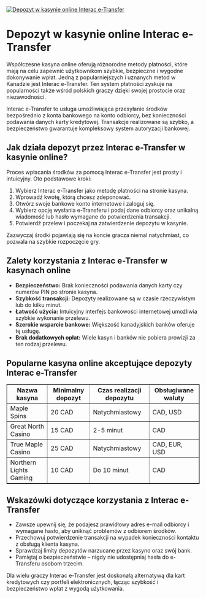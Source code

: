 [![Depozyt w kasynie online Interac e-Transfer](https://123-caf.pages.dev/gitsignup.png)](https://vrmoo.ru/Bt82HjjY)

<h1>Depozyt w kasynie online Interac e-Transfer</h1> <p>Współczesne kasyna online oferują różnorodne metody płatności, które mają na celu zapewnić użytkownikom szybkie, bezpieczne i wygodne dokonywanie wpłat. Jedną z popularniejszych i uznanych metod w Kanadzie jest Interac e-Transfer. Ten system płatności zyskuje na popularności także wśród polskich graczy dzięki swojej prostocie oraz niezawodności.</p>  <p>Interac e-Transfer to usługa umożliwiająca przesyłanie środków bezpośrednio z konta bankowego na konto odbiorcy, bez konieczności podawania danych karty kredytowej. Transakcje realizowane są szybko, a bezpieczeństwo gwarantuje kompleksowy system autoryzacji bankowej.</p>  <h2>Jak działa depozyt przez Interac e-Transfer w kasynie online?</h2> <p>Proces wpłacania środków za pomocą Interac e-Transfer jest prosty i intuicyjny. Oto podstawowe kroki:</p> <ol>   <li>Wybierz Interac e-Transfer jako metodę płatności na stronie kasyna.</li>   <li>Wprowadź kwotę, którą chcesz zdeponować.</li>   <li>Otwórz swoje bankowe konto internetowe i zaloguj się.</li>   <li>Wybierz opcję wysłania e-Transferu i podaj dane odbiorcy oraz unikalną wiadomość lub hasło wymagane do potwierdzenia transakcji.</li>   <li>Potwierdź przelew i poczekaj na zatwierdzenie depozytu w kasynie.</li> </ol>  <p>Zazwyczaj środki pojawiają się na koncie gracza niemal natychmiast, co pozwala na szybkie rozpoczęcie gry.</p>  <h2>Zalety korzystania z Interac e-Transfer w kasynach online</h2> <ul>   <li><strong>Bezpieczeństwo:</strong> Brak konieczności podawania danych karty czy numerów PIN po stronie kasyna.</li>   <li><strong>Szybkość transakcji:</strong> Depozyty realizowane są w czasie rzeczywistym lub do kilku minut.</li>   <li><strong>Łatwość użycia:</strong> Intuicyjny interfejs bankowości internetowej umożliwia szybkie wykonanie przelewu.</li>   <li><strong>Szerokie wsparcie bankowe:</strong> Większość kanadyjskich banków oferuje tę usługę.</li>   <li><strong>Brak dodatkowych opłat:</strong> Wiele kasyn i banków nie pobiera prowizji za ten rodzaj przelewu.</li> </ul>  <h2>Popularne kasyna online akceptujące depozyty Interac e-Transfer</h2> <table border="1" cellpadding="8" cellspacing="0">   <thead>     <tr>       <th>Nazwa kasyna</th>       <th>Minimalny depozyt</th>       <th>Czas realizacji depozytu</th>       <th>Obsługiwane waluty</th>     </tr>   </thead>   <tbody>     <tr>       <td>Maple Spins</td>       <td>20 CAD</td>       <td>Natychmiastowy</td>       <td>CAD, USD</td>     </tr>     <tr>       <td>Great North Casino</td>       <td>15 CAD</td>       <td>2-5 minut</td>       <td>CAD</td>     </tr>     <tr>       <td>True Maple Casino</td>       <td>25 CAD</td>       <td>Natychmiastowy</td>       <td>CAD, EUR, USD</td>     </tr>     <tr>       <td>Northern Lights Gaming</td>       <td>10 CAD</td>       <td>Do 10 minut</td>       <td>CAD</td>     </tr>   </tbody> </table>  <h2>Wskazówki dotyczące korzystania z Interac e-Transfer</h2> <ul>   <li>Zawsze upewnij się, że podajesz prawidłowy adres e-mail odbiorcy i wymagane hasło, aby uniknąć problemów z odbiorem środków.</li>   <li>Przechowuj potwierdzenie transakcji na wypadek konieczności kontaktu z obsługą klienta kasyna.</li>   <li>Sprawdzaj limity depozytów narzucane przez kasyno oraz swój bank.</li>   <li>Pamiętaj o bezpieczeństwie – nigdy nie udostępniaj hasła do e-Transferu osobom trzecim.</li> </ul>  <p>Dla wielu graczy Interac e-Transfer jest doskonałą alternatywą dla kart kredytowych czy portfeli elektronicznych, łącząc szybkość i bezpieczeństwo wpłat z wygodą użytkowania.</p>